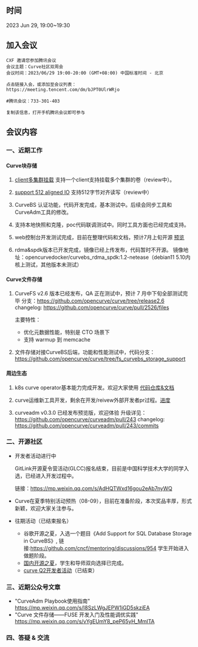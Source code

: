 ## 时间

2023 Jun 29, 19:00~19:30

## 加入会议

```
CXF 邀请您参加腾讯会议
会议主题：Curve社区双周会
会议时间：2023/06/29 19:00-20:00 (GMT+08:00) 中国标准时间 - 北京

点击链接入会，或添加至会议列表：
https://meeting.tencent.com/dm/bJPT0UlrWRjo

#腾讯会议：733-301-403

复制该信息，打开手机腾讯会议即可参与
```

## 会议内容

### 一、近期工作

#### Curve块存储

1. [client多集群挂载](https://github.com/opencurve/curve/pull/2542) 支持一个client支持挂载多个集群的卷（review中）。

2. [support 512 aligned IO](https://github.com/opencurve/curve/pull/2538) 支持512字节对齐读写（review中）

3. CurveBS 认证功能，代码开发完成，基本测试中。后续会同步工具和CurveAdm工具的修改。

4. 支持本地快照和克隆，poc代码联调测试中。同时工具方面也已经完成支持。

5. web控制台开发测试完成，目前在整理代码和文档，预计7月上旬开源 [预览](https://github.com/opencurve/curve-meetup-slides/blob/main/PrePaper/2023/0421-Curve%E6%8E%A7%E5%88%B6%E5%8F%B0%E9%A2%84%E8%A7%88.md) 

6. rdma&spdk版本已开发完成，镜像已经上传发布，代码暂时不开源。
   镜像地址：opencurvedocker/curvebs_rdma_spdk:1.2-netease（debian11 5.10内核上测试，其他版本未测试）

#### Curve文件存储

1. CurveFS v2.6 版本已经发布，QA 正在测试中，预计 7 月中下旬全部测试完毕
分支：https://github.com/opencurve/curve/tree/release2.6
changelog: https://github.com/opencurve/curve/pull/2526/files

    主要特性：
    * 优化元数据性能，特别是 CTO 场景下
    * 支持 warmup 到 memcache

2. 文件存储对接CurveBS后端，功能和性能测试中，代码分支：https://github.com/opencurve/curve/tree/fs_curvebs_storage_support


#### 周边生态

1. k8s curve operator基本能力完成开发。欢迎大家使用 [代码仓库&文档](https://github.com/opencurve/curve-operator)

2. curve运维新工具开发，剩余在开发/reivew外部开发者pr过程。[进度](https://github.com/opencurve/curve/tree/master/tools-v2#comparison-of-old-and-new-commands)

3. curveadm v0.3.0 已经发布预览版，欢迎体验
升级详见：https://github.com/opencurve/curveadm/pull/243
changelog: https://github.com/opencurve/curveadm/pull/243/commits


### 二、开源社区

- 开发者活动进行中

   GitLink开源夏令营活动(GLCC)报名结束，目前是中国科学技术大学的同学入选，已经进入开发过程中。
   
   链接：https://mp.weixin.qq.com/s/AdHQTWxd16gou2eAb7nyWQ

- Curve在夏季特别活动预热（08-09），目前在准备阶段，本次奖品丰厚，形式新颖，欢迎大家关注参与。

- 往期活动（已结束报名）

    - 谷歌开源之夏，入选一个题目《Add Support for SQL Database Storage in CurveBS》, 链接:https://github.com/cncf/mentoring/discussions/954 学生开始进入做题阶段。
    - [国内开源之夏](https://mp.weixin.qq.com/s/Tgn6bwoG-Q_cbGiSdmfZLQ)，学生和导师双向选择已完成。
    - [curve Q2开发者活动](https://github.com/opencurve/curve/issues/2334)（已结束）


### 三、近期公众号文章

- "CurveAdm Playbook使用指南" https://mp.weixin.qq.com/s/I8SzLWgJEPW1iGD5skziEA
- "Curve 文件存储——FUSE 开发入门及性能调优实践" https://mp.weixin.qq.com/s/vYgEUmY8_peP65yH_MmlTA

### 四、答疑 & 交流
